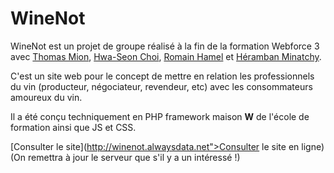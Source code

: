 # WineNot

WineNot est un projet de groupe réalisé à la fin de la formation Webforce 3 avec
[Thomas Mion](https://github.com/thomasMion), [Hwa-Seon Choi](https://github.com/hwaseonchoi),
 [Romain Hamel](https://github.com/Romain-Hamel) et [Héramban Minatchy](https://github.com/IRONBAN).

C'est un site web pour le concept de mettre en relation les professionnels du vin 
(producteur, négociateur, revendeur, etc) avec les consommateurs amoureux du vin.

Il a été conçu techniquement en PHP framework maison **W** de l'école de formation ainsi que JS et CSS.


[Consulter le site](http://winenot.alwaysdata.net">Consulter le site en ligne)
(On remettra à jour le serveur que s'il y a un intéressé !)
